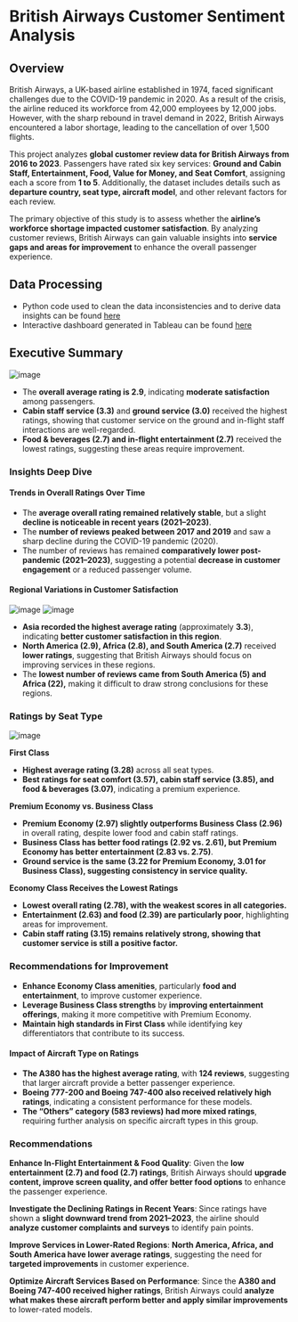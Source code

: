 # British Airways Customer Sentiment Analysis

## Overview
British Airways, a UK-based airline established in 1974, faced significant challenges due to the COVID-19 pandemic in 2020. As a result of the crisis, the airline reduced its workforce from 42,000 employees by 12,000 jobs. However, with the sharp rebound in travel demand in 2022, British Airways encountered a labor shortage, leading to the cancellation of over 1,500 flights.  

This project analyzes **global customer review data for British Airways from 2016 to 2023**. Passengers have rated six key services: **Ground and Cabin Staff, Entertainment, Food, Value for Money, and Seat Comfort**, assigning each a score from **1 to 5**. Additionally, the dataset includes details such as **departure country, seat type, aircraft model**, and other relevant factors for each review.  

The primary objective of this study is to assess whether the **airline’s workforce shortage impacted customer satisfaction**. By analyzing customer reviews, British Airways can gain valuable insights into **service gaps and areas for improvement** to enhance the overall passenger experience.

## Data Processing
- Python code used to clean the data inconsistencies and  to derive data insights can be found [here](https://github.com/shilpakarumanchi/python/blob/main/BA_cleaning.ipynb)
- Interactive dashboard generated in Tableau can be found [here](https://public.tableau.com/app/profile/shilpa.ln.karumanchi/viz/BA_customerreviews/Dashboard32)

## Executive Summary
![image](https://github.com/user-attachments/assets/3432f2d8-90b3-4d7b-850e-2c1d382db6f9)

- The **overall average rating is 2.9**, indicating **moderate satisfaction** among passengers.  
- **Cabin staff service (3.3)** and **ground service (3.0)** received the highest ratings, showing that customer service on the ground and in-flight staff interactions are well-regarded.  
- **Food & beverages (2.7) and in-flight entertainment (2.7)** received the lowest ratings, suggesting these areas require improvement.
  
### **Insights Deep Dive**  

#### **Trends in Overall Ratings Over Time**  
- The **average overall rating remained relatively stable**, but a slight **decline is noticeable in recent years (2021–2023)**.  
- The **number of reviews peaked between 2017 and 2019** and saw a sharp decline during the COVID-19 pandemic (2020).  
- The number of reviews has remained **comparatively lower post-pandemic (2021–2023)**, suggesting a potential **decrease in customer engagement** or a reduced passenger volume.  

#### **Regional Variations in Customer Satisfaction**  
![image](https://github.com/user-attachments/assets/0f1fb4d4-6577-430c-8956-5e8c3d57046f)
![image](https://github.com/user-attachments/assets/d52e79cf-c7d4-44d1-9f12-b1efc9db49ec)


- **Asia recorded the highest average rating** (approximately **3.3**), indicating **better customer satisfaction in this region**.  
- **North America (2.9), Africa (2.8), and South America (2.7)** received **lower ratings**, suggesting that British Airways should focus on improving services in these regions.  
- The **lowest number of reviews came from South America (5) and Africa (22),** making it difficult to draw strong conclusions for these regions.  

### **Ratings by Seat Type**  
![image](https://github.com/user-attachments/assets/c374acc7-2510-4103-bda7-895b27abc11a)

**First Class**  
   - **Highest average rating (3.28)** across all seat types.  
   - **Best ratings for seat comfort (3.57), cabin staff service (3.85), and food & beverages (3.07)**, indicating a premium experience.  

**Premium Economy vs. Business Class**  
   - **Premium Economy (2.97) slightly outperforms Business Class (2.96)** in overall rating, despite lower food and cabin staff ratings.  
   - **Business Class has better food ratings (2.92 vs. 2.61), but Premium Economy has better entertainment (2.83 vs. 2.75)**.  
   - **Ground service is the same (3.22 for Premium Economy, 3.01 for Business Class), suggesting consistency in service quality.**
     
**Economy Class Receives the Lowest Ratings**  
   - **Lowest overall rating (2.78), with the weakest scores in all categories.**  
   - **Entertainment (2.63) and food (2.39) are particularly poor**, highlighting areas for improvement.  
   - **Cabin staff rating (3.15) remains relatively strong, showing that customer service is still a positive factor.**  

### **Recommendations for Improvement**  
- **Enhance Economy Class amenities**, particularly **food and entertainment**, to improve customer experience.  
- **Leverage Business Class strengths** by **improving entertainment offerings**, making it more competitive with Premium Economy.  
- **Maintain high standards in First Class** while identifying key differentiators that contribute to its success.  

#### **Impact of Aircraft Type on Ratings**  
- **The A380 has the highest average rating**, with **124 reviews**, suggesting that larger aircraft provide a better passenger experience.  
- **Boeing 777-200 and Boeing 747-400 also received relatively high ratings**, indicating a consistent performance for these models.  
- **The “Others” category (583 reviews) had more mixed ratings**, requiring further analysis on specific aircraft types in this group.  

### **Recommendations**  

**Enhance In-Flight Entertainment & Food Quality**: Given the **low entertainment (2.7) and food (2.7) ratings**, British Airways should **upgrade content, improve screen quality, and offer better food options** to enhance the passenger experience.  

**Investigate the Declining Ratings in Recent Years**: Since ratings have shown a **slight downward trend from 2021–2023**, the airline should **analyze customer complaints and surveys** to identify pain points.  

**Improve Services in Lower-Rated Regions**: **North America, Africa, and South America have lower average ratings**, suggesting the need for **targeted improvements** in customer experience.  

**Optimize Aircraft Services Based on Performance**: Since the **A380 and Boeing 747-400 received higher ratings**, British Airways could **analyze what makes these aircraft perform better and apply similar improvements** to lower-rated models.  
